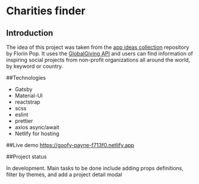 # Charities finder

## Introduction

The idea of this project was taken from the [app ideas collection](https://github.com/florinpop17/app-ideas "app ideas collection") repository by Florin Pop. It uses the [GlobalGiving API](https://www.globalgiving.org/api/ "GlobalGiving API") and users can find information of inspiring social projects from non-profit organizations all around the world, by keyword or country. 

##Technologies

- Gatsby
- Material-UI
- reactstrap
- scss
- eslint
- prettier
- axios async/await
- Netlify for hosting

##Live demo
https://goofy-payne-f713f0.netlify.app

##Project status

In development. Main tasks to be done include adding props definitions, filter by themes, and add a project detail modal